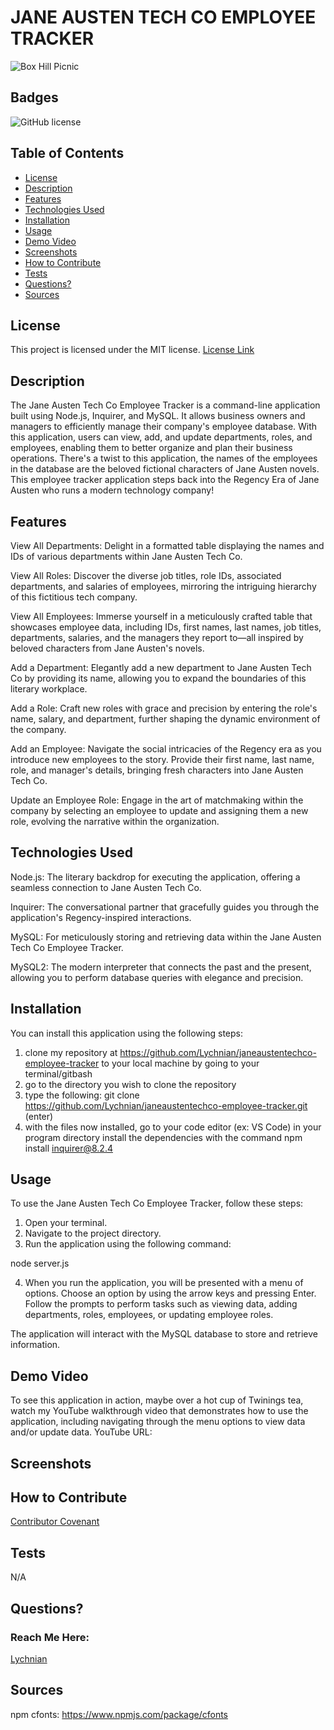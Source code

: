 # JANE AUSTEN TECH CO EMPLOYEE TRACKER
![Box Hill Picnic](https://github.com/Lychnian/janeaustentechco-employee-tracker/assets/140586279/c07a63c1-6988-4761-9412-f2b608bf7457)


## Badges
![GitHub license](https://img.shields.io/badge/license-MIT-blue.svg)


## Table of Contents
* [License](#license)
* [Description](#description)
* [Features](#features)
* [Technologies Used](#technologies-used)
* [Installation](#installation)
* [Usage](#usage)
* [Demo Video](#demo-video)
* [Screenshots](#screenshots)
* [How to Contribute](#how-to-contribute)
* [Tests](#tests)
* [Questions?](#questions)
* [Sources](#sources)


## License
This project is licensed under the MIT license.
[License Link](https://opensource.org/licenses/MIT)


## Description
The Jane Austen Tech Co Employee Tracker is a command-line application built using Node.js, Inquirer, and MySQL. It allows business owners and managers to efficiently manage their company's employee database. With this application, users can view, add, and update departments, roles, and employees, enabling them to better organize and plan their business operations. There's a twist to this application, the names of the employees in the database are the beloved fictional characters of Jane Austen novels. This employee tracker application steps back into the Regency Era of Jane Austen who runs a modern technology company! 


## Features 
View All Departments: Delight in a formatted table displaying the names and IDs of various departments within Jane Austen Tech Co.

View All Roles: Discover the diverse job titles, role IDs, associated departments, and salaries of employees, mirroring the intriguing hierarchy of this fictitious tech company.

View All Employees: Immerse yourself in a meticulously crafted table that showcases employee data, including IDs, first names, last names, job titles, departments, salaries, and the managers they report to—all inspired by beloved characters from Jane Austen's novels.

Add a Department: Elegantly add a new department to Jane Austen Tech Co by providing its name, allowing you to expand the boundaries of this literary workplace.

Add a Role: Craft new roles with grace and precision by entering the role's name, salary, and department, further shaping the dynamic environment of the company.

Add an Employee: Navigate the social intricacies of the Regency era as you introduce new employees to the story. Provide their first name, last name, role, and manager's details, bringing fresh characters into Jane Austen Tech Co.

Update an Employee Role: Engage in the art of matchmaking within the company by selecting an employee to update and assigning them a new role, evolving the narrative within the organization.


## Technologies Used

Node.js: The literary backdrop for executing the application, offering a seamless connection to Jane Austen Tech Co.

Inquirer: The conversational partner that gracefully guides you through the application's Regency-inspired interactions.

MySQL:  For meticulously storing and retrieving data within the Jane Austen Tech Co Employee Tracker.

MySQL2: The modern interpreter that connects the past and the present, allowing you to perform database queries with elegance and precision.



## Installation
You can install this application using the following steps:

1. clone my repository at https://github.com/Lychnian/janeaustentechco-employee-tracker to your local machine by going to your terminal/gitbash
2. go to the directory you wish to clone the repository
3. type the following: git clone https://github.com/Lychnian/janeaustentechco-employee-tracker.git (enter)
4. with the files now installed, go to your code editor (ex: VS Code) in your program directory install the dependencies with the command npm install inquirer@8.2.4


## Usage
To use the Jane Austen Tech Co Employee Tracker, follow these steps:

1. Open your terminal.
2. Navigate to the project directory.
3. Run the application using the following command:

 node server.js

4. When you run the application, you will be presented with a menu of options. Choose an option by using the arrow keys and pressing Enter.
Follow the prompts to perform tasks such as viewing data, adding departments, roles, employees, or updating employee roles.

The application will interact with the MySQL database to store and retrieve information.


## Demo Video
To see this application in action, maybe over a hot cup of Twinings tea, watch my YouTube walkthrough video that demonstrates how to use the application, including navigating through the menu options to view data and/or update data. YouTube URL:


## Screenshots


  
## How to Contribute
[Contributor Covenant](https://www.contributor-covenant.org/)  

  
## Tests
N/A


## Questions?
### Reach Me Here: 
[Lychnian](https://github.com/Lychnian)


## Sources

npm cfonts: https://www.npmjs.com/package/cfonts

